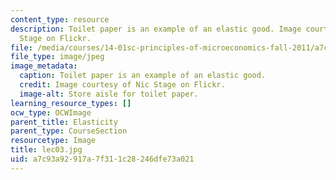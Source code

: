```yaml
---
content_type: resource
description: Toilet paper is an example of an elastic good. Image courtesy of Nic
  Stage on Flickr.
file: /media/courses/14-01sc-principles-of-microeconomics-fall-2011/a7c93a92917a7f311c28246dfe73a021_lec03.jpg
file_type: image/jpeg
image_metadata:
  caption: Toilet paper is an example of an elastic good.
  credit: Image courtesy of Nic Stage on Flickr.
  image-alt: Store aisle for toilet paper.
learning_resource_types: []
ocw_type: OCWImage
parent_title: Elasticity
parent_type: CourseSection
resourcetype: Image
title: lec03.jpg
uid: a7c93a92-917a-7f31-1c28-246dfe73a021
---
```

